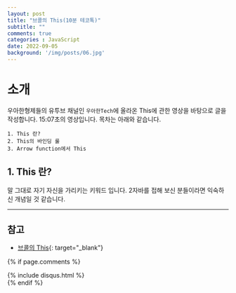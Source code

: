 ```yaml
---
layout: post
title: "브콜의 This(10분 테코톡)"
subtitle: ""
comments: true
categories : JavaScript
date: 2022-09-05
background: '/img/posts/06.jpg'
---
```


# 소개
우아한형제들의 유투브 채널인 `우아한Tech`에 올라온 This에 관한 영상을 바탕으로 글을 작성합니다.
15:07초의 영상입니다.
목차는 아래와 같습니다.
```
1. This 란?
2. This의 바인딩 룰
3. Arrow function에서 This
```

## 1. This 란?
말 그대로 자기 자신을 가리키는 키워드 입니다.
2자바를 접해 보신 분들이라면 익숙하신 개념일 것 같습니다.










---
## 참고
- [브콜의 This](https://m.youtube.com/watch?v=7RiMu2DQrb4){: target="_blank"}


{% if page.comments %}
<div id="post-disqus" class="container">
{% include disqus.html %}
</div>
{% endif %}
